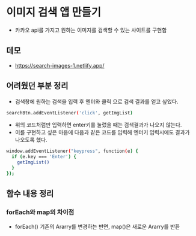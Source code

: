 # 이미지 검색 앱 만들기
  - 카카오 api를 가지고 원하는 이미지를 검색할 수 있는 사이트를 구현함

## 데모
- https://search-images-1.netlify.app/

## 어려웠던 부분 정리
 - 검색창에 원하는 검색을 입력 후 엔터와 클릭 으로 검색 결과를 얻고 싶었다. 
```bash
searchBtn.addEventListener('click', getImgList)
```

- 위의 코드처럼만 입력하면 enter키를 눌렀을 때는 검색결과가 나오지 않는다. 
- 이를 구현하고 싶은 마음에 다음과 같은 코드를 입력해 엔터키 입력시에도 결과가 나오도록 했다. 

```bash
window.addEventListener("keypress", function(e) {
  if (e.key === 'Enter') {
    getImgList()
  }
});
```


## 함수 내용 정리
### forEach와 map의 차이점
- forEach() 기존의 Ararry를 변경하는 반면, map()은 새로운 Ararry를 반환




